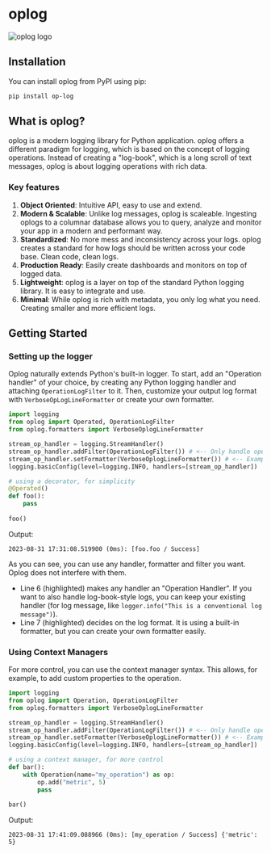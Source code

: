 # oplog

![oplog logo](https://oribarilan.github.io/oplog/imgs/logo_full.png)

## Installation
You can install oplog from PyPI using pip:
```bash
pip install op-log
```

## What is oplog?

oplog is a modern logging library for Python application.
oplog offers a different paradigm for logging, which is based on the concept of logging operations.
Instead of creating a "log-book", which is a long scroll of text messages, oplog is about logging operations with rich data.

### Key features

1. **Object Oriented**: Intuitive API, easy to use and extend.
2. **Modern & Scalable**: Unlike log messages, oplog is scaleable. Ingesting oplogs to a columnar database allows you to query, analyze and monitor your app in a modern and performant way.
3. **Standardized**: No more mess and inconsistency across your logs. oplog creates a standard for how logs should be written across your code base. Clean code, clean logs.
4. **Production Ready**: Easily create dashboards and monitors on top of logged data.
5. **Lightweight**: oplog is a layer on top of the standard Python logging library. It is easy to integrate and use.
6. **Minimal**: While oplog is rich with metadata, you only log what you need. Creating smaller and more efficient logs.

## Getting Started

### Setting up the logger

Oplog naturally extends Python's built-in logger. 
To start, add an "Operation handler" of your choice, by creating any Python logging handler and attaching `OperationLogFilter` to it. Then, customize your output log format with `VerboseOpLogLineFormatter` or create your own formatter.

``` py linenums="1" title="Setting up the logger" hl_lines="6 7"
import logging
from oplog import Operated, OperationLogFilter
from oplog.formatters import VerboseOplogLineFormatter

stream_op_handler = logging.StreamHandler()
stream_op_handler.addFilter(OperationLogFilter()) # <-- Only handle operation logs
stream_op_handler.setFormatter(VerboseOplogLineFormatter()) # <-- Example on how to use a custom formatter
logging.basicConfig(level=logging.INFO, handlers=[stream_op_handler])

# using a decorator, for simplicity
@Operated()
def foo():
    pass
    
foo()
```

Output:
``` title="Output"
2023-08-31 17:31:08.519900 (0ms): [foo.foo / Success]
```

As you can see, you can use any handler, formatter and filter you want. Oplog does not interfere with them.

* Line 6 (highlighted) makes any handler an "Operation Handler". If you want to also handle log-book-style logs, you can keep your existing handler (for log message, like `logger.info("This is a conventional log message")`).
* Line 7 (highlighted) decides on the log format. It is using a built-in formatter, but you can create your own formatter easily.

### Using Context Managers

For more control, you can use the context manager syntax. This allows, for example, to add custom properties to the operation.

``` py linenums="1" title="Logging operations using the context manager" hl_lines="12 13"
import logging
from oplog import Operation, OperationLogFilter
from oplog.formatters import VerboseOplogLineFormatter

stream_op_handler = logging.StreamHandler()
stream_op_handler.addFilter(OperationLogFilter()) # <-- Only handle operation logs
stream_op_handler.setFormatter(VerboseOplogLineFormatter()) # <-- Example on how to use a custom formatter
logging.basicConfig(level=logging.INFO, handlers=[stream_op_handler])

# using a context manager, for more control
def bar():
    with Operation(name="my_operation") as op:
        op.add("metric", 5)
        pass
    
bar()
```

Output:
``` title="Output"
2023-08-31 17:41:09.088966 (0ms): [my_operation / Success] {'metric': 5}
```

